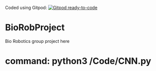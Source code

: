 Coded using Gitpod:
[![Gitpod ready-to-code](https://img.shields.io/badge/Gitpod-ready--to--code-blue?logo=gitpod)](https://gitpod.io/#https://github.com/grantcroft/BioRobProject)

# BioRobProject
Bio Robotics group project
here


# command: python3 /Code/CNN.py
